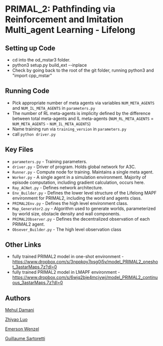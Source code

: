 # PRIMAL_2: Pathfinding via Reinforcement and Imitation Multi_agent Learning - Lifelong

## Setting up Code
- cd into the od_mstar3 folder.
- python3 setup.py build_ext --inplace
- Check by going back to the root of the git folder, running python3 and "import cpp_mstar"


## Running Code
- Pick appropriate number of meta agents via variables `NUM_META_AGENTS` and `NUM_IL_META_AGENTS` in `parameters.py`
- The number of RL meta-agents is implicity defined by the difference between total meta-agents and IL meta-agents (`NUM_RL_META_AGENTS` = `NUM_META_AGENTS` - `NUM_IL_META_AGENTS`)
- Name training run via `training_version` in `parameters.py`
- call `python driver.py`

## Key Files
- `parameters.py` - Training parameters.
- `driver.py` - Driver of program. Holds global network for A3C.
- `Runner.py` - Compute node for training. Maintains a single meta agent.
- `Worker.py` - A single agent in a simulation environment. Majority of episode computation, including gradient calculation, occurs here.
- `Ray_ACNet.py` - Defines network architecture.
- `Env_Builder.py` - Defines the lower level structure of the Lifelong MAPF environment for PRIMAL2, including the world and agents class.
- `PRIMAL2Env.py` - Defines the high level environment class. 
- `Map_Generator2.py` - Algorithm used to generate worlds, parameterized by world size, obstacle density and wall components.
- `PRIMAL2Observer.py` - Defines the decentralized observation of each PRIMAL2 agent.
- `Obsever_Builder.py` - The high level observation class


## Other Links
- fully trained PRIMAL2 model in one-shot environment -  https://www.dropbox.com/s/3nppkpy7psg0j5v/model_PRIMAL2_oneshot_3astarMaps.7z?dl=0
- fully trained PRIMAL2 model in LMAPF environment - https://www.dropbox.com/s/6wjq2bje4mcjywj/model_PRIMAL2_continuous_3astarMaps.7z?dl=0


## Authors

[Mehul Damani](damanimehul24@gmail.com)

[Zhiyao Luo](luozhiyao933@126.com)

[Emerson Wenzel](emersonwenzel@gmail.com)

[Guillaume Sartoretti](guillaume.sartoretti@gmail.com)
